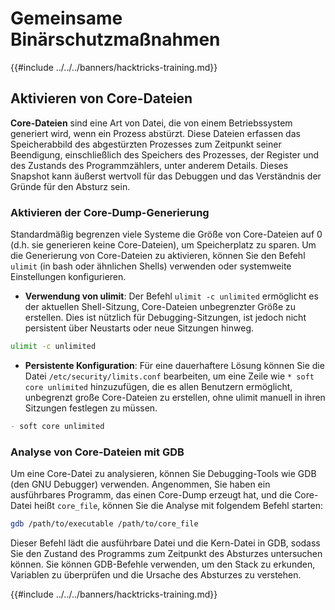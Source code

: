 # Gemeinsame Binärschutzmaßnahmen

{{#include ../../../banners/hacktricks-training.md}}

## Aktivieren von Core-Dateien

**Core-Dateien** sind eine Art von Datei, die von einem Betriebssystem generiert wird, wenn ein Prozess abstürzt. Diese Dateien erfassen das Speicherabbild des abgestürzten Prozesses zum Zeitpunkt seiner Beendigung, einschließlich des Speichers des Prozesses, der Register und des Zustands des Programmzählers, unter anderem Details. Dieses Snapshot kann äußerst wertvoll für das Debuggen und das Verständnis der Gründe für den Absturz sein.

### **Aktivieren der Core-Dump-Generierung**

Standardmäßig begrenzen viele Systeme die Größe von Core-Dateien auf 0 (d.h. sie generieren keine Core-Dateien), um Speicherplatz zu sparen. Um die Generierung von Core-Dateien zu aktivieren, können Sie den Befehl `ulimit` (in bash oder ähnlichen Shells) verwenden oder systemweite Einstellungen konfigurieren.

- **Verwendung von ulimit**: Der Befehl `ulimit -c unlimited` ermöglicht es der aktuellen Shell-Sitzung, Core-Dateien unbegrenzter Größe zu erstellen. Dies ist nützlich für Debugging-Sitzungen, ist jedoch nicht persistent über Neustarts oder neue Sitzungen hinweg.
```bash
ulimit -c unlimited
```
- **Persistente Konfiguration**: Für eine dauerhaftere Lösung können Sie die Datei `/etc/security/limits.conf` bearbeiten, um eine Zeile wie `* soft core unlimited` hinzuzufügen, die es allen Benutzern ermöglicht, unbegrenzt große Core-Dateien zu erstellen, ohne ulimit manuell in ihren Sitzungen festlegen zu müssen.
```markdown
- soft core unlimited
```
### **Analyse von Core-Dateien mit GDB**

Um eine Core-Datei zu analysieren, können Sie Debugging-Tools wie GDB (den GNU Debugger) verwenden. Angenommen, Sie haben ein ausführbares Programm, das einen Core-Dump erzeugt hat, und die Core-Datei heißt `core_file`, können Sie die Analyse mit folgendem Befehl starten:
```bash
gdb /path/to/executable /path/to/core_file
```
Dieser Befehl lädt die ausführbare Datei und die Kern-Datei in GDB, sodass Sie den Zustand des Programms zum Zeitpunkt des Absturzes untersuchen können. Sie können GDB-Befehle verwenden, um den Stack zu erkunden, Variablen zu überprüfen und die Ursache des Absturzes zu verstehen.

{{#include ../../../banners/hacktricks-training.md}}
